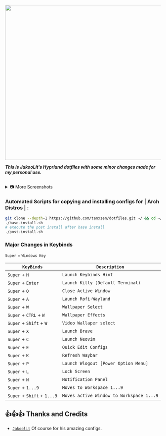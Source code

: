 
<p align="center">
  
  <img src="https://github.com/tanxzen/Hypr-Arch/blob/main/Screenshots/example.png" width="1000" height="500" />
  
  ***This is JakooLit's Hyprland dotfiles with some minor changes made for my personal use.***
  
</p>

##

<details>
  <summary>
     📷 More Screenshots
  </summary>
<p align="center">
   <img align="center" src="https://github.com/tanxzen/Hypr-Arch/blob/main/Screenshots/pic1.png" width="49%" />    <img align="center" src="https://github.com/tanxzen/Hypr-Arch/blob/main/Screenshots/pic2.png" width="49%" />
   <img align="center" src="https://github.com/tanxzen/Hypr-Arch/blob/main/Screenshots/pic3.png" width="49%" />    <img align="center" src="https://github.com/tanxzen/Hypr-Arch/blob/main/Screenshots/pic4.png" width="49%" />
   <img align="center" src="https://github.com/tanxzen/Hypr-Arch/blob/main/Screenshots/pic5.png" width="49%" />    <img align="center" src="https://github.com/tanxzen/Hypr-Arch/blob/main/Screenshots/pic6.png" width="49%" />
</p>
  
</details>


### Automated Scripts for copying and installing configs for **| Arch Distros |** :
```bash
git clone --depth=1 https://github.com/tanxzen/dotfiles.git ~/ && cd ~/dotfiles
./base-install.sh
# execute the post install after base install 
./post-install.sh


```

### Major Changes in Keybinds

`Super` = `Windows Key`
 
| `KeyBinds` | `Description` |
| --- | --- |
| `Super` + `H` | `Launch Keybinds Hint` |
| `Super` + `Enter` | `Launch Kitty (Default Terminal)` |
| `Super` + `Q` | `Close Active Window` |
| `Super` + `A` | `Launch Rofi-Wayland` |
| `Super` + `W ` | `Wallpaper Select` |
| `Super` + `CTRL` + `W` | `Wallpaper Effects` |
| `Super` + `Shift` + `W` | `Video Wallaper select` |
| `Super` + `X` | `Launch Brave` |
| `Super` + `C` | `Launch Neovim` |
| `Super` + `E` | `Quick Edit Configs` |
| `Super` + `K` | `Refresh Waybar` |
| `Super` + `P` | `Launch Wlogout [Power Option Menu]` |
| `Super` + `L` | `Lock Screen` |
| `Super` + `N` | `Notification Panel` |
| `Super` + `1...9` | `Moves to Workspace 1...9` |
| `Super` + `Shift` + `1...9` | `Moves active Window to Workspace 1...9` |


## 👍👍👍 Thanks and Credits

- [`Jakoolit`](https://github.com/jakoolit/) Of course for his amazing configs.
